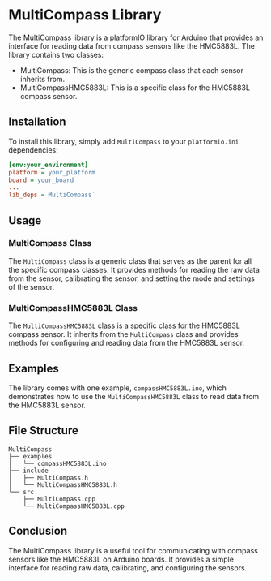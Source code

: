 MultiCompass Library
====================

The MultiCompass library is a platformIO library for Arduino that provides an interface for reading data from compass sensors like the HMC5883L. The library contains two classes:

*   MultiCompass: This is the generic compass class that each sensor inherits from.
*   MultiCompassHMC5883L: This is a specific class for the HMC5883L compass sensor.

Installation
------------

To install this library, simply add `MultiCompass` to your `platformio.ini` dependencies:

```` ini
[env:your_environment] 
platform = your_platform 
board = your_board 
... 
lib_deps = MultiCompass`
````
Usage
-----

### MultiCompass Class

The `MultiCompass` class is a generic class that serves as the parent for all the specific compass classes. It provides methods for reading the raw data from the sensor, calibrating the sensor, and setting the mode and settings of the sensor.

### MultiCompassHMC5883L Class

The `MultiCompassHMC5883L` class is a specific class for the HMC5883L compass sensor. It inherits from the `MultiCompass` class and provides methods for configuring and reading data from the HMC5883L sensor.

Examples
--------

The library comes with one example, `compassHMC5883L.ino`, which demonstrates how to use the `MultiCompassHMC5883L` class to read data from the HMC5883L sensor.

File Structure
--------------
````
MultiCompass
├── examples
│   └── compassHMC5883L.ino
├── include
│   ├── MultiCompass.h
│   └── MultiCompassHMC5883L.h
└── src
    ├── MultiCompass.cpp
    └── MultiCompassHMC5883L.cpp
````


Conclusion
----------

The MultiCompass library is a useful tool for communicating with compass sensors like the HMC5883L on Arduino boards. It provides a simple interface for reading raw data, calibrating, and configuring the sensors.